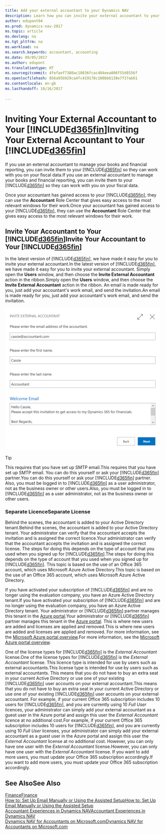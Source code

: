```yaml
---
title: Add your external accountant to your Dynamics NAV
description: Learn how you can invite your external accountant to your Dynamics NAV.
author: edupont04
ms.prod: dynamics-nav-2017
ms.topic: article
ms.devlang: na
ms.tgt_pltfrm: na
ms.workload: na
ms.search.keywords: accountant, accounting
ms.date: 09/05/2017
ms.author: edupont
ms.translationtype: HT
ms.sourcegitcommit: 4fefaef7380ac10836fcac404eea006f55d8556f
ms.openlocfilehash: 856a95b929ca4fc419178c180bb8138e7f37ab61
ms.contentlocale: en-gb
ms.lasthandoff: 10/16/2017

---
```

# <a name="inviting-your-external-accountant-to-your-included365finincludesd365finmdmd"></a><span data-ttu-id="a2c95-103">Inviting Your External Accountant to Your [!INCLUDE[d365fin](includes/d365fin_md.md)]</span><span class="sxs-lookup"><span data-stu-id="a2c95-103">Inviting Your External Accountant to Your [!INCLUDE[d365fin](includes/d365fin_md.md)]</span></span>
<span data-ttu-id="a2c95-104">If you use an external accountant to manage your books and financial reporting, you can invite them to your [!INCLUDE[d365fin](includes/d365fin_md.md)] so they can work with you on your fiscal data.</span><span class="sxs-lookup"><span data-stu-id="a2c95-104">If you use an external accountant to manage your books and financial reporting, you can invite them to your [!INCLUDE[d365fin](includes/d365fin_md.md)] so they can work with you on your fiscal data.</span></span>

<span data-ttu-id="a2c95-105">Once your accountant has gained access to your [!INCLUDE[d365fin](includes/d365fin_md.md)], they can use the **Accountant** Role Center that gives easy access to the most relevant windows for their work.</span><span class="sxs-lookup"><span data-stu-id="a2c95-105">Once your accountant has gained access to your [!INCLUDE[d365fin](includes/d365fin_md.md)], they can use the **Accountant** Role Center that gives easy access to the most relevant windows for their work.</span></span>  

## <a name="invite-your-accountant-to-your-included365finincludesd365finmdmd"></a><span data-ttu-id="a2c95-106">Invite Your Accountant to Your [!INCLUDE[d365fin](includes/d365fin_md.md)]</span><span class="sxs-lookup"><span data-stu-id="a2c95-106">Invite Your Accountant to Your [!INCLUDE[d365fin](includes/d365fin_md.md)]</span></span>
<span data-ttu-id="a2c95-107">In the latest version of [!INCLUDE[d365fin](includes/d365fin_md.md)], we have made it easy for you to invite your external accountant.</span><span class="sxs-lookup"><span data-stu-id="a2c95-107">In the latest version of [!INCLUDE[d365fin](includes/d365fin_md.md)], we have made it easy for you to invite your external accountant.</span></span> <span data-ttu-id="a2c95-108">Simply open the **Users** window, and then choose the **Invite External Accountant** action in the ribbon.</span><span class="sxs-lookup"><span data-stu-id="a2c95-108">Simply open the **Users** window, and then choose the **Invite External Accountant** action in the ribbon.</span></span> <span data-ttu-id="a2c95-109">An email is made ready for you, just add your accountant's work email, and send the invitation.</span><span class="sxs-lookup"><span data-stu-id="a2c95-109">An email is made ready for you, just add your accountant's work email, and send the invitation.</span></span>  

![Invite your accountant](./media/finance-invite-accountant/invite-accountant.png)

> [!TIP]  
>  <span data-ttu-id="a2c95-111">This requires that you have set up SMTP email.</span><span class="sxs-lookup"><span data-stu-id="a2c95-111">This requires that you have set up SMTP email.</span></span> <span data-ttu-id="a2c95-112">You can do this yourself or ask your [!INCLUDE[d365fin](includes/d365fin_md.md)] partner.</span><span class="sxs-lookup"><span data-stu-id="a2c95-112">You can do this yourself or ask your [!INCLUDE[d365fin](includes/d365fin_md.md)] partner.</span></span> <span data-ttu-id="a2c95-113">Also, you must be logged in to [!INCLUDE[d365fin](includes/d365fin_md.md)] as a user administrator, not as the business owner or other users.</span><span class="sxs-lookup"><span data-stu-id="a2c95-113">Also, you must be logged in to [!INCLUDE[d365fin](includes/d365fin_md.md)] as a user administrator, not as the business owner or other users.</span></span>  

### <a name="separate-license"></a><span data-ttu-id="a2c95-114">Separate Licence</span><span class="sxs-lookup"><span data-stu-id="a2c95-114">Separate License</span></span>
<span data-ttu-id="a2c95-115">Behind the scenes, the accountant is added to your Active Directory tenant.</span><span class="sxs-lookup"><span data-stu-id="a2c95-115">Behind the scenes, the accountant is added to your Active Directory tenant.</span></span> <span data-ttu-id="a2c95-116">Your administrator can verify that the accountant accepts the invitation and is assigned the correct licence.</span><span class="sxs-lookup"><span data-stu-id="a2c95-116">Your administrator can verify that the accountant accepts the invitation and is assigned the correct license.</span></span> <span data-ttu-id="a2c95-117">The steps for doing this depends on the type of account that you used when you signed up for [!INCLUDE[d365fin](includes/d365fin_md.md)].</span><span class="sxs-lookup"><span data-stu-id="a2c95-117">The steps for doing this depends on the type of account that you used when you signed up for [!INCLUDE[d365fin](includes/d365fin_md.md)].</span></span> <span data-ttu-id="a2c95-118">This topic is based on the use of an Office 365 account, which uses Microsoft Azure Active Directory.</span><span class="sxs-lookup"><span data-stu-id="a2c95-118">This topic is based on the use of an Office 365 account, which uses Microsoft Azure Active Directory.</span></span>  

<span data-ttu-id="a2c95-119">If you have activated your subscription of [!INCLUDE[d365fin](includes/d365fin_md.md)] and are no longer using the evaluation company, you have an Azure Active Directory tenant.</span><span class="sxs-lookup"><span data-stu-id="a2c95-119">If you have activated your subscription of [!INCLUDE[d365fin](includes/d365fin_md.md)] and are no longer using the evaluation company, you have an Azure Active Directory tenant.</span></span> <span data-ttu-id="a2c95-120">Your administrator or [!INCLUDE[d365fin](includes/d365fin_md.md)] partner manages this tenant in the [Azure portal](https://portal.azure.com).</span><span class="sxs-lookup"><span data-stu-id="a2c95-120">Your administrator or [!INCLUDE[d365fin](includes/d365fin_md.md)] partner manages this tenant in the [Azure portal](https://portal.azure.com).</span></span> <span data-ttu-id="a2c95-121">This is where new users are added and licenses are applied and removed.</span><span class="sxs-lookup"><span data-stu-id="a2c95-121">This is where new users are added and licenses are applied and removed.</span></span> <span data-ttu-id="a2c95-122">For more information, see the [Microsoft Azure portal overview](https://docs.microsoft.com/en-us/azure/azure-portal-overview).</span><span class="sxs-lookup"><span data-stu-id="a2c95-122">For more information, see the [Microsoft Azure portal overview](https://docs.microsoft.com/en-us/azure/azure-portal-overview).</span></span>  

<span data-ttu-id="a2c95-123">One of the license types for [!INCLUDE[d365fin](includes/d365fin_md.md)] is the *External Accountant* license.</span><span class="sxs-lookup"><span data-stu-id="a2c95-123">One of the license types for [!INCLUDE[d365fin](includes/d365fin_md.md)] is the *External Accountant* license.</span></span> <span data-ttu-id="a2c95-124">This licence type is intended for use by users such as external accountants.</span><span class="sxs-lookup"><span data-stu-id="a2c95-124">This license type is intended for use by users such as external accountants.</span></span> <span data-ttu-id="a2c95-125">This means that you do not have to buy an extra seat in your current Active Directory or use one of your existing [!INCLUDE[d365fin](includes/d365fin_md.md)] user accounts on your external accountant.</span><span class="sxs-lookup"><span data-stu-id="a2c95-125">This means that you do not have to buy an extra seat in your current Active Directory or use one of your existing [!INCLUDE[d365fin](includes/d365fin_md.md)] user accounts on your external accountant.</span></span> <span data-ttu-id="a2c95-126">For example, if your current Office 365 subscription includes 10 users for [!INCLUDE[d365fin](includes/d365fin_md.md)], and you are currently using 10 *Full User* licences, your administrator can simply add your external accountant as a guest user in the Azure portal and assign this user the *External Accountant* licence at no additional cost.</span><span class="sxs-lookup"><span data-stu-id="a2c95-126">For example, if your current Office 365 subscription includes 10 users for [!INCLUDE[d365fin](includes/d365fin_md.md)], and you are currently using 10 *Full User* licenses, your administrator can simply add your external accountant as a guest user in the Azure portal and assign this user the *External Accountant* license at no additional cost.</span></span> <span data-ttu-id="a2c95-127">However, you can only have one user with the *External Accountant* license.</span><span class="sxs-lookup"><span data-stu-id="a2c95-127">However, you can only have one user with the *External Accountant* license.</span></span> <span data-ttu-id="a2c95-128">If you want to add more users, you must update your Office 365 subscription accordingly.</span><span class="sxs-lookup"><span data-stu-id="a2c95-128">If you want to add more users, you must update your Office 365 subscription accordingly.</span></span>  

## <a name="see-also"></a><span data-ttu-id="a2c95-129">See Also</span><span class="sxs-lookup"><span data-stu-id="a2c95-129">See Also</span></span>
[<span data-ttu-id="a2c95-130">Finance</span><span class="sxs-lookup"><span data-stu-id="a2c95-130">Finance</span></span>](finance.md)  
[<span data-ttu-id="a2c95-131">How to: Set Up Email Manually or Using the Assisted Setup</span><span class="sxs-lookup"><span data-stu-id="a2c95-131">How to: Set Up Email Manually or Using the Assisted Setup</span></span>](madeira-how-setup-email.md)  
[<span data-ttu-id="a2c95-132">Accountant Experiences in Dynamics NAV</span><span class="sxs-lookup"><span data-stu-id="a2c95-132">Accountant Experiences in Dynamics NAV</span></span>](finance-accounting.md)  
[<span data-ttu-id="a2c95-133">Dynamics NAV for Accountants on Microsoft.com</span><span class="sxs-lookup"><span data-stu-id="a2c95-133">Dynamics NAV for Accountants on Microsoft.com</span></span>](https://www.microsoft.com/en-us/dynamics365/financial-insights-for-accountants)  

